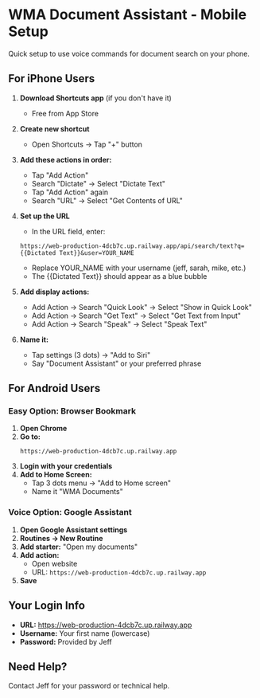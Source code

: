 # WMA Document Assistant - Mobile Setup

Quick setup to use voice commands for document search on your phone.

## For iPhone Users

1. **Download Shortcuts app** (if you don't have it)
   - Free from App Store

2. **Create new shortcut**
   - Open Shortcuts → Tap "+" button

3. **Add these actions in order:**
   - Tap "Add Action"
   - Search "Dictate" → Select "Dictate Text"
   - Tap "Add Action" again
   - Search "URL" → Select "Get Contents of URL"
   
4. **Set up the URL**
   - In the URL field, enter:
   ```
   https://web-production-4dcb7c.up.railway.app/api/search/text?q={{Dictated Text}}&user=YOUR_NAME
   ```
   - Replace YOUR_NAME with your username (jeff, sarah, mike, etc.)
   - The {{Dictated Text}} should appear as a blue bubble

5. **Add display actions:**
   - Add Action → Search "Quick Look" → Select "Show in Quick Look"
   - Add Action → Search "Get Text" → Select "Get Text from Input"
   - Add Action → Search "Speak" → Select "Speak Text"

6. **Name it:**
   - Tap settings (3 dots) → "Add to Siri"
   - Say "Document Assistant" or your preferred phrase

## For Android Users

### Easy Option: Browser Bookmark

1. **Open Chrome**
2. **Go to:** 
   ```
   https://web-production-4dcb7c.up.railway.app
   ```
3. **Login with your credentials**
4. **Add to Home Screen:**
   - Tap 3 dots menu → "Add to Home screen"
   - Name it "WMA Documents"

### Voice Option: Google Assistant

1. **Open Google Assistant settings**
2. **Routines → New Routine**
3. **Add starter:** "Open my documents"
4. **Add action:** 
   - Open website
   - URL: `https://web-production-4dcb7c.up.railway.app`
5. **Save**

## Your Login Info
- **URL:** https://web-production-4dcb7c.up.railway.app
- **Username:** Your first name (lowercase)
- **Password:** Provided by Jeff

## Need Help?
Contact Jeff for your password or technical help.